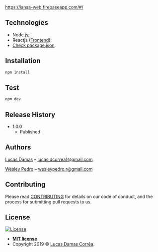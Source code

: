 https://iansa-web.firebaseapp.com/#/

## Technologies

  - Node.js;
  - Reactjs ([Frontend](https://github.com/lucasdcorrea1/iansa-web));
  - [Check package.json](/src/package.json).

## Installation

```sh
npm install
```

## Test

```sh
npm dev
```

## Release History

* 1.0.0
    * Published

## Authors

[Lucas Damas](https://github.com/lucasdcorrea1) – lucas.dcorrea1@gmail.com

[Wesley Pedro](https://github.com/https://github.com/wesley-rocha) – wesleypedro.r@gmail.com


## Contributing

Please read [CONTRIBUTING](https://github.com/lucasdcorrea1/iansa-web) for details on our code of conduct, and the process for submitting pull requests to us.

## License

[![License](http://img.shields.io/:license-mit-blue.svg?style=flat-square)](http://badges.mit-license.org)
- **[MIT license](https://github.com/Data-Tongji/datatongji-backend/blob/master/LICENCE)**
- Copyright 2019 © <a href="https://www.gitshowcase.com/lucasdcorrea1" target="_blank">Lucas Damas Corrêa</a>.
